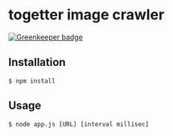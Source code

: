 # togetter image crawler

[![Greenkeeper badge](https://badges.greenkeeper.io/mpppk/togetter-image-crawler.svg)](https://greenkeeper.io/)

## Installation

```
$ npm install
```

## Usage

```
$ node app.js [URL] [interval millisec]
```
